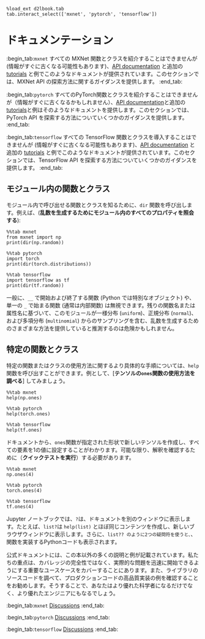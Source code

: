 ```{.python .input}
%load_ext d2lbook.tab
tab.interact_select(['mxnet', 'pytorch', 'tensorflow'])
```

# ドキュメンテーション

:begin_tab:`mxnet`
すべての MXNet 関数とクラスを紹介することはできませんが (情報がすぐに古くなる可能性もあります)、[API documentation](https://mxnet.apache.org/versions/1.8.0/api) と追加の [tutorials](https://mxnet.apache.org/versions/1.8.0/api/python/docs/tutorials/) と例でこのようなドキュメントが提供されています。このセクションでは、MXNet API の探索方法に関するガイダンスを提供します。
:end_tab:

:begin_tab:`pytorch`
すべてのPyTorch関数とクラスを紹介することはできませんが（情報がすぐに古くなるかもしれません）、[API documentation](https://pytorch.org/docs/stable/index.html)と追加の[tutorials](https://pytorch.org/tutorials/beginner/basics/intro.html)と例はそのようなドキュメントを提供します。このセクションでは、PyTorch API を探索する方法についていくつかのガイダンスを提供します。
:end_tab:

:begin_tab:`tensorflow`
すべての TensorFlow 関数とクラスを導入することはできませんが (情報がすぐに古くなる可能性もあります)、[API documentation](https://www.tensorflow.org/api_docs) と追加の [tutorials](https://www.tensorflow.org/tutorials) と例でこのようなドキュメントが提供されています。このセクションでは、TensorFlow API を探索する方法についていくつかのガイダンスを提供します。
:end_tab:

## モジュール内の関数とクラス

モジュール内で呼び出せる関数とクラスを知るために、`dir` 関数を呼び出します。例えば、(**乱数を生成するためにモジュール内のすべてのプロパティを照会する**):

```{.python .input  n=1}
%%tab mxnet
from mxnet import np
print(dir(np.random))
```

```{.python .input  n=1}
%%tab pytorch
import torch
print(dir(torch.distributions))
```

```{.python .input  n=1}
%%tab tensorflow
import tensorflow as tf
print(dir(tf.random))
```

一般に、`__` で開始および終了する関数 (Python では特別なオブジェクト) や、単一の `_` で始まる関数 (通常は内部関数) は無視できます。残りの関数名または属性名に基づいて、このモジュールが一様分布 (`uniform`)、正規分布 (`normal`)、および多項分布 (`multinomial`) からのサンプリングを含む、乱数を生成するためのさまざまな方法を提供していると推測するのは危険かもしれません。 

## 特定の関数とクラス

特定の関数またはクラスの使用方法に関するより具体的な手順については、`help` 関数を呼び出すことができます。例として、[**テンソルの`ones`関数の使用方法を調べる**] してみましょう。

```{.python .input}
%%tab mxnet
help(np.ones)
```

```{.python .input}
%%tab pytorch
help(torch.ones)
```

```{.python .input}
%%tab tensorflow
help(tf.ones)
```

ドキュメントから、`ones`関数が指定された形状で新しいテンソルを作成し、すべての要素を1の値に設定することがわかります。可能な限り、解釈を確認するために（**クイックテストを実行**）する必要があります。

```{.python .input}
%%tab mxnet
np.ones(4)
```

```{.python .input}
%%tab pytorch
torch.ones(4)
```

```{.python .input}
%%tab tensorflow
tf.ones(4)
```

Jupyter ノートブックでは、`?`は、ドキュメントを別のウィンドウに表示します。たとえば、`list?`は `help(list)` とほぼ同じコンテンツを作成し、新しいブラウザウィンドウに表示します。さらに、`list?? のように2つの疑問符を使うと、`、関数を実装するPythonコードも表示されます。 

公式ドキュメントには、この本以外の多くの説明と例が記載されています。私たちの重点は、カバレッジの完全性ではなく、実際的な問題を迅速に開始できるようにする重要なユースケースをカバーすることにあります。また、ライブラリのソースコードを調べて、プロダクションコードの高品質実装の例を確認することをお勧めします。そうすることで、あなたはより優れた科学者になるだけでなく、より優れたエンジニアにもなるでしょう。

:begin_tab:`mxnet`
[Discussions](https://discuss.d2l.ai/t/38)
:end_tab:

:begin_tab:`pytorch`
[Discussions](https://discuss.d2l.ai/t/39)
:end_tab:

:begin_tab:`tensorflow`
[Discussions](https://discuss.d2l.ai/t/199)
:end_tab:

